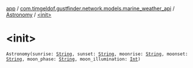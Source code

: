 [app](../../index.md) / [com.timgeldof.gustfinder.network.models.marine_weather_api](../index.md) / [Astronomy](index.md) / [&lt;init&gt;](./-init-.md)

# &lt;init&gt;

`Astronomy(sunrise: `[`String`](https://kotlinlang.org/api/latest/jvm/stdlib/kotlin/-string/index.html)`, sunset: `[`String`](https://kotlinlang.org/api/latest/jvm/stdlib/kotlin/-string/index.html)`, moonrise: `[`String`](https://kotlinlang.org/api/latest/jvm/stdlib/kotlin/-string/index.html)`, moonset: `[`String`](https://kotlinlang.org/api/latest/jvm/stdlib/kotlin/-string/index.html)`, moon_phase: `[`String`](https://kotlinlang.org/api/latest/jvm/stdlib/kotlin/-string/index.html)`, moon_illumination: `[`Int`](https://kotlinlang.org/api/latest/jvm/stdlib/kotlin/-int/index.html)`)`